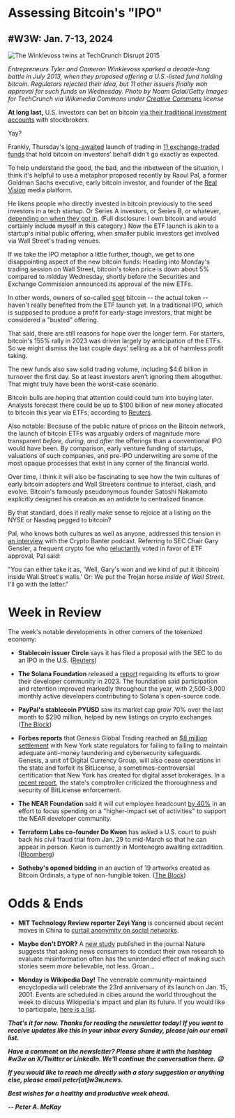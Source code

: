 # Assessing Bitcoin's "IPO"
## #W3W: Jan. 7-13, 2024

![The Winklevoss twins at TechCrunch Disrupt 2015](https://upload.wikimedia.org/wikipedia/commons/d/d1/TechCrunch_Disrupt_NY_2015_-_Day_3_%2817391082682%29.jpg)

*Entrepreneurs Tyler and Cameron Winklevoss sparked a decade-long battle in July 2013, when they proposed offering a U.S.-listed fund holding bitcoin. Regulators rejected their idea, but 11 other issuers finally won approval for such funds on Wednesday. Photo by Noam Galai/Getty Images for TechCrunch via Wikimedia Commons under [Creative Commons](https://creativecommons.org/licenses/by/2.0/deed.en) license*

**At long last,** U.S. investors can bet on bitcoin [via their traditional investment accounts](https://www.coindesk.com/business/2024/01/10/bitcoin-etfs-win-sec-approval-bringing-easier-access-to-biggest-cryptocurrency/) with stockbrokers. <!-- Need a link -->

Yay?

Frankly, Thursday's [long-awaited](https://www.msn.com/en-us/money/markets/bitcoin-etf-approval-marks-conclusion-of-a-decade-long-journey/ar-AA1mNsj0) launch of trading in [11 exchange-traded funds](https://investorplace.com/2024/01/11-spot-bitcoin-etfs-received-sec-approval-heres-the-complete-list/) that hold bitcoin on investors' behalf didn't go exactly as expected.

To help understand the good, the bad, and the inbetween of the situation, I think it's helpful to use a metaphor proposed recently by Raoul Pal, a former Goldman Sachs executive, early bitcoin investor, and founder of the [Real Vision](https://www.realvision.com/) media platform.

He likens people who directly invested in bitcoin previously to the seed investors in a tech startup. Or Series A investors, or Series B, or whatever, [depending on when they got in](https://www.investopedia.com/articles/personal-finance/102015/series-b-c-funding-what-it-all-means-and-how-it-works.asp). (Full disclosure: I own bitcoin and would certainly include myself in this category.) Now the ETF launch is akin to a startup's initial public offering, when smaller public investors get involved via Wall Street's trading venues.

If we take the IPO metaphor a little further, though, we get to one disappointing aspect of the new bitcoin funds: Heading into Monday's trading session on Wall Street, bitcoin's token price is down about 5% compared to midday Wednesday, shortly before the Securities and Exchange Commission announced its approval of the new ETFs.

In other words, owners of so-called [spot](https://www.investopedia.com/terms/s/spotmarket.asp) bitcoin -- the actual token -- haven't really benefited from the ETF launch yet. In a traditional IPO, which is supposed to produce a profit for early-stage investors, that might be considered a "busted" offering.

That said, there are still reasons for hope over the longer term. For starters, bitcoin's 155% rally in 2023 was driven largely by anticipation of the ETFs. So we might dismiss the last couple days' selling as a bit of harmless profit taking.

The new funds also saw solid trading volume, including $4.6 billion in turnover the first day. So at least investors aren't ignoring them altogether. That might truly have been the worst-case scenario.

Bitcoin bulls are hoping that attention could could turn into buying later. Analysts forecast there could be up to $100 billion of new money allocated to bitcoin this year via ETFs, according to [Reuters](https://www.msn.com/en-us/money/markets/us-bitcoin-etfs-see-46b-in-volume-in-first-day-of-trading/ar-AA1mQJNn).

Also notable: Because of the public nature of prices on the Bitcoin network, the launch of bitcoin ETFs was arguably orders of magnitude more transparent *before, during, and after* the offerings than a conventional IPO would have been. By comparison, early venture funding of startups, valuations of such companies, and pre-IPO underwriting are some of the most opaque processes that exist in any corner of the financial world.

Over time, I think it will also be fascinating to see how the twin cultures of early bitcoin adopters and Wall Streeters continue to interact, clash, and evolve. Bitcoin's famously pseudonymous founder Satoshi Nakamoto explicitly designed his creation as an antidote to centralized finance.

By that standard, does it really make sense to rejoice at a listing on the NYSE or Nasdaq pegged to bitcoin?

Pal, who knows both cultures as well as anyone, addressed this tension in [an interview](https://www.youtube.com/watch?v=EHtnZM2QVjU&t=1080s) with the Crypto Banter podcast. Referring to SEC Chair Gary Gensler, a frequent crypto foe who [reluctantly](https://www.sec.gov/news/statement/gensler-statement-spot-bitcoin-011023) voted in favor of ETF approval, Pal said:  

"You can either take it as, 'Well, Gary's won and we kind of put it (bitcoin) inside Wall Street's walls.' Or: We put the Trojan horse *inside of Wall Street.* I'll go with the latter."

# Week in Review

The week's notable developments in other corners of the tokenized economy:

- **Stablecoin issuer Circle** says it has filed a proposal with the SEC to do an IPO in the U.S. ([Reuters](https://www.reuters.com/markets/deals/stablecoin-firm-circle-confidentially-files-us-ipo-2024-01-11/))

- **The Solana Foundation** released a [report](https://solana.com/news/2023-state-of-solana-developer-ecosystem) regarding its efforts to grow their developer community in 2023. The foundation said participation and retention improved markedly throughout the year, with 2,500-3,000 monthly active developers contributing to Solana's open-source code.

- **PayPal's stablecoin PYUSD** saw its market cap grow 70% over the last month to $290 million, helped by new listings on crypto exchanges. ([The Block](https://www.theblock.co/post/272309/paypals-stablecoin-market-cap-grows-70-over-last-month-to-290-million))

- **Forbes reports** that Genesis Global Trading reached an [$8 million settlement](https://fortune.com/crypto/2024/01/12/genesis-settlement-department-financial-services-barry-silbert-bitlicense-crypto/) with New York state regulators for failing to failing to maintain adequate anti-money laundering and cybersecurity safeguards. Genesis, a unit of Digital Currency Group, will also cease operations in the state and forfeit its BitLicense, a sometimes-controversial certification that New York has created for digital asset brokerages. In a [recent report](https://www.osc.ny.gov/files/state-agencies/audits/pdf/sga-2024-22s18.pdf), the state's comptroller criticized the thoroughness and security of BitLicense enforcement.

- **The NEAR Foundation** said it will cut employee headcount [by 40%](https://pages.near.org/blog/an-update-from-the-near-foundation/) in an effort to focus spending on a "higher-impact set of activities" to support the NEAR developer community.

- **Terraform Labs co-founder Do Kwon** has asked a U.S. court to push back his civil fraud trial from Jan. 29 to mid-March so that he can appear in person. Kwon is currently in Montenegro awaiting extradition. ([Bloomberg](https://finance.yahoo.com/news/terra-kwon-says-us-extradition-180159581.html))

- **Sotheby's opened bidding** in an auction of 19 artworks created as Bitcoin Ordinals, a type of non-fungible token. ([The Block](https://www.theblock.co/post/272357/sothebys-bitcoin-ordinals-auction))

# Odds & Ends

- **MIT Technology Review reporter Zeyi Yang** is concerned about recent moves in China to [curtail anonymity on social networks](https://www.technologyreview.com/2024/01/10/1086366/china-social-media-anonymity-end/).

- **Maybe don't DYOR?** A [new study](https://www.nature.com/articles/s41586-023-06883-y) published in the journal Nature suggests that asking news consumers to conduct their own research to evaluate misinformation often has the unintended effect of making such stories seem *more* believable, not less. Groan...

- **Monday is Wikipedia Day!** The venerable community-maintained encyclopedia will celebrate the 23rd anniversary of its launch on Jan. 15, 2001. Events are scheduled in cities around the world throughout the week to discuss Wikipedia's impact and plan its future. If you would like to participate, [here is a list](https://en.wikipedia.org/wiki/Wikipedia:Wikipedia_Day#Host_an_event).

_**That's it for now. Thanks for reading the newsletter today! If you want to receive updates like this in your inbox every Sunday, please join our email list.**_

_**Have a comment on the newsletter? Please share it with the hashtag #w3w on X/Twitter or LinkedIn. We'll continue the conversation there. 😉**_

_**If you would like to reach me directly with a story suggestion or anything else, please email peter[at]w3w.news.**_

<!--Move this content to standing editorial policy page on the website.     _**Note: #Web3Weekly content is intended for journalistic purposes only, not as investment advice. Always [DYOR](https://www.urbandictionary.com/define.php?term=DYOR) and consult appropriate financial professionals before making investment decisions.**_ -->

_**Best wishes for a healthy and productive week ahead.**_  

_**-- Peter A. McKay**_  
